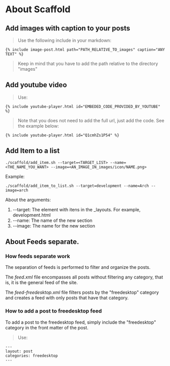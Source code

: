 # About Scaffold

## Add images with caption to your posts

> Use the following include in your markdown:

```
{% include image-post.html path="PATH_RELATIVE_TO_images" caption="ANY TEXT" %}
```

> Keep in mind that you have to add the path relative to the directory "images"

## Add youtube video

> Use:

```
{% include youtube-player.html id="EMBEDED_CODE_PROVIDED_BY_YOUTUBE" %}
```

> Note that you does not need to add the full url, just add the code. See the
example below:

```
{% include youtube-player.html id="Q1cmhZs1P54" %}
```

## Add Item to a list

```
./scaffold/add_item.sh --target=<TARGET_LIST> --name=<THE_NAME_YOU_WANT> --image=<AN_IMAGE_IN_images/icon/NAME.png>
```

Example:

```
./scaffold/add_item_to_list.sh --target=development --name=Arch --image=arch
```

About the arguments:

1. --target: The element with itens in the _layouts. For example, development.html
2. --name: The name of the new section
3. --image: The name for the new section

## About Feeds separate.

### How feeds separate work

The separation of feeds is performed to filter and organize the posts.

The *feed.xml* file encompasses all posts without filtering any category, that
is, it is the general feed of the site.

The *feed-freedesktop.xml* file filters posts by the "freedesktop" category and
creates a feed with only posts that have that category.


### How to add a post to freedesktop feed

To add a post to the freedesktop feed, simply include the "freedesktop"
category in the front matter of the post.

> Use:

```
---
layout: post
categories: freedesktop
---
```
